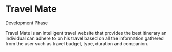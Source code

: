 # Travel Mate 
Development Phase 

Travel Mate is an intelligent travel website that provides the best itinerary an individual can adhere to on his travel based on all the information gathered from the user such as travel budget, type, duration and companion.


